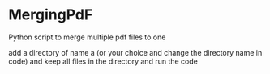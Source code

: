 # MergingPdF
Python script to merge multiple pdf files to one

add a directory of name a (or your choice and change the directory name in code) and keep all files in the directory and run the code
